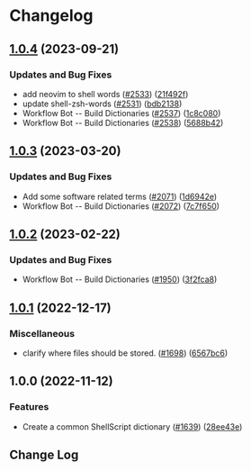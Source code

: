 # Changelog

## [1.0.4](https://github.com/streetsidesoftware/cspell-dicts/compare/@cspell/dict-shell@1.0.3...@cspell/dict-shell@1.0.4) (2023-09-21)


### Updates and Bug Fixes

* add neovim to shell words ([#2533](https://github.com/streetsidesoftware/cspell-dicts/issues/2533)) ([21f492f](https://github.com/streetsidesoftware/cspell-dicts/commit/21f492ff041fc0c4e1c1d2f84d1a7e9be6409400))
* update shell-zsh-words ([#2531](https://github.com/streetsidesoftware/cspell-dicts/issues/2531)) ([bdb2138](https://github.com/streetsidesoftware/cspell-dicts/commit/bdb21389ad8b7ae56d3f70fc6296b8958400628c))
* Workflow Bot -- Build Dictionaries ([#2537](https://github.com/streetsidesoftware/cspell-dicts/issues/2537)) ([1c8c080](https://github.com/streetsidesoftware/cspell-dicts/commit/1c8c0806bb50d3af5918f9526dbeaaaff5632fee))
* Workflow Bot -- Build Dictionaries ([#2538](https://github.com/streetsidesoftware/cspell-dicts/issues/2538)) ([5688b42](https://github.com/streetsidesoftware/cspell-dicts/commit/5688b42dcc451aba7ff257ab5180c15f4e37abe2))

## [1.0.3](https://github.com/streetsidesoftware/cspell-dicts/compare/@cspell/dict-shell@1.0.2...@cspell/dict-shell@1.0.3) (2023-03-20)


### Updates and Bug Fixes

* Add some software related terms ([#2071](https://github.com/streetsidesoftware/cspell-dicts/issues/2071)) ([1d6942e](https://github.com/streetsidesoftware/cspell-dicts/commit/1d6942ec4ba78740b75d4153b15f4a7f2b89f741))
* Workflow Bot -- Build Dictionaries ([#2072](https://github.com/streetsidesoftware/cspell-dicts/issues/2072)) ([7c7f650](https://github.com/streetsidesoftware/cspell-dicts/commit/7c7f650e7af426f8893fd20facb4fc8db1bae75b))

## [1.0.2](https://github.com/streetsidesoftware/cspell-dicts/compare/@cspell/dict-shell@1.0.1...@cspell/dict-shell@1.0.2) (2023-02-22)


### Updates and Bug Fixes

* Workflow Bot -- Build Dictionaries ([#1950](https://github.com/streetsidesoftware/cspell-dicts/issues/1950)) ([3f2fca8](https://github.com/streetsidesoftware/cspell-dicts/commit/3f2fca8b64c800723cc572f5ef83e92d5ec64673))

## [1.0.1](https://github.com/streetsidesoftware/cspell-dicts/compare/@cspell/dict-shell@1.0.0...@cspell/dict-shell@1.0.1) (2022-12-17)


### Miscellaneous

* clarify where files should be stored. ([#1698](https://github.com/streetsidesoftware/cspell-dicts/issues/1698)) ([6567bc6](https://github.com/streetsidesoftware/cspell-dicts/commit/6567bc62130404cb32945bdcc3bf07316c839396))

## 1.0.0 (2022-11-12)


### Features

* Create a common ShellScript dictionary ([#1639](https://github.com/streetsidesoftware/cspell-dicts/issues/1639)) ([28ee43e](https://github.com/streetsidesoftware/cspell-dicts/commit/28ee43ef4787db13fc304f8be47cc0f8a9e76eab))

## Change Log
